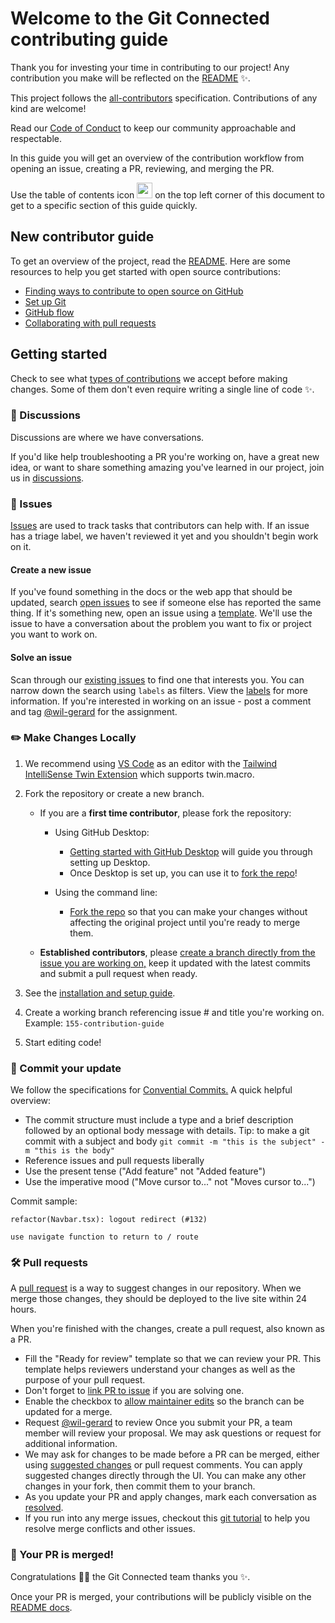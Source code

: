 # Welcome to the Git Connected contributing guide

Thank you for investing your time in contributing to our project! Any contribution you make will be reflected on the [README](https://github.com/wil-gerard/git-connected#readme) :sparkles:.

This project follows the [all-contributors](https://github.com/all-contributors/all-contributors) specification. Contributions of any kind are welcome!

Read our [Code of Conduct](./CODE_OF_CONDUCT.md) to keep our community approachable and respectable.

In this guide you will get an overview of the contribution workflow from opening an issue, creating a PR, reviewing, and merging the PR.

Use the table of contents icon <img src="https://user-images.githubusercontent.com/74286884/168380368-d5d0a971-37a5-4107-b479-671150aa002f.png" width="25" height="25" /> on the top left corner of this document to get to a specific section of this guide quickly.

## New contributor guide

To get an overview of the project, read the [README](README.md). Here are some resources to help you get started with open source contributions:

- [Finding ways to contribute to open source on GitHub](https://docs.github.com/en/get-started/exploring-projects-on-github/finding-ways-to-contribute-to-open-source-on-github)
- [Set up Git](https://docs.github.com/en/get-started/quickstart/set-up-git)
- [GitHub flow](https://docs.github.com/en/get-started/quickstart/github-flow)
- [Collaborating with pull requests](https://docs.github.com/en/github/collaborating-with-pull-requests)

## Getting started

 Check to see what [types of contributions](https://allcontributors.org/docs/en/emoji-key) we accept before making changes. Some of them don't even require writing a single line of code ✨.

### :mega: Discussions
Discussions are where we have conversations.

If you'd like help troubleshooting a PR you're working on, have a great new idea, or want to share something amazing you've learned in our project, join us in [discussions](https://github.com/wil-gerard/git-connected/discussions).

### :lady_beetle: Issues
[Issues](https://github.com/wil-gerard/git-connected/issues) are used to track tasks that contributors can help with. If an issue has a triage label, we haven't reviewed it yet and you shouldn't begin work on it.

#### Create a new issue

If you've found something in the docs or the web app that should be updated, search [open issues](https://github.com/wil-gerard/git-connected/issues) to see if someone else has reported the same thing. If it's something new, open an issue using a [template](https://github.com/wil-gerard/git-connected/issues/new/choose). We'll use the issue to have a conversation about the problem you want to fix or project you want to work on.

#### Solve an issue

Scan through our [existing issues](https://github.com/wil-gerard/git-connected/issues) to find one that interests you. You can narrow down the search using `labels` as filters. View the [labels](https://github.com/wil-gerard/git-connected/labels) for more information. If you're interested in working on an issue - post a comment and tag [@wil-gerard](https://github.com/wil-gerard) for the assignment.

### :pencil2: Make Changes Locally

1. We recommend using [VS Code](https://code.visualstudio.com/) as an editor with the [Tailwind IntelliSense Twin Extension](https://marketplace.visualstudio.com/items?itemName=lightyen.tailwindcss-intellisense-twin) which supports twin.macro.

2. Fork the repository or create a new branch.
    - If you are a **first time contributor**, please fork the repository:
        - Using GitHub Desktop:
            - [Getting started with GitHub Desktop](https://docs.github.com/en/desktop/installing-and-configuring-github-desktop/getting-started-with-github-desktop) will guide you through setting up Desktop.
            - Once Desktop is set up, you can use it to [fork the repo](https://docs.github.com/en/desktop/contributing-and-collaborating-using-github-desktop/cloning-and-forking-repositories-from-github-desktop)!

        - Using the command line:
            - [Fork the repo](https://docs.github.com/en/github/getting-started-with-github/fork-a-repo#fork-an-example-repository) so that you can make your changes without affecting the original project until you're ready to merge them.

    - **Established contributors**, please [create a branch directly from the issue you are working on,](https://github.blog/changelog/2022-03-02-create-a-branch-for-an-issue/) keep it updated with the latest commits and submit a pull request when ready.

3. See the [installation and setup guide](https://github.com/wil-gerard/git-connected#installation-and-local-development).

4. Create a working branch referencing issue # and title you're working on. Example: `155-contribution-guide` 

5. Start editing code!

### :scroll: Commit your update

We follow the specifications for [Convential Commits.](https://www.conventionalcommits.org/en/v1.0.0/) A quick helpful overview:
- The commit structure must include a type and a brief description followed by an optional body message with details. Tip: to make a git commit with a subject and body `git commit -m "this is the subject" -m "this is the body"`
- Reference issues and pull requests liberally
- Use the present tense ("Add feature" not "Added feature")
- Use the imperative mood ("Move cursor to..." not "Moves cursor to...")

 Commit sample:

```
refactor(Navbar.tsx): logout redirect (#132)

use navigate function to return to / route
```

### :hammer_and_wrench: Pull requests

A [pull request](https://docs.github.com/en/github/collaborating-with-issues-and-pull-requests/about-pull-requests) is a way to suggest changes in our repository. When we merge those changes, they should be deployed to the live site within 24 hours.

When you're finished with the changes, create a pull request, also known as a PR.
- Fill the "Ready for review" template so that we can review your PR. This template helps reviewers understand your changes as well as the purpose of your pull request. 
- Don't forget to [link PR to issue](https://docs.github.com/en/issues/tracking-your-work-with-issues/linking-a-pull-request-to-an-issue) if you are solving one.
- Enable the checkbox to [allow maintainer edits](https://docs.github.com/en/github/collaborating-with-issues-and-pull-requests/allowing-changes-to-a-pull-request-branch-created-from-a-fork) so the branch can be updated for a merge.
- Request [@wil-gerard](https://github.com/wil-gerard) to review
Once you submit your PR, a team member will review your proposal. We may ask questions or request for additional information.
- We may ask for changes to be made before a PR can be merged, either using [suggested changes](https://docs.github.com/en/github/collaborating-with-issues-and-pull-requests/incorporating-feedback-in-your-pull-request) or pull request comments. You can apply suggested changes directly through the UI. You can make any other changes in your fork, then commit them to your branch.
- As you update your PR and apply changes, mark each conversation as [resolved](https://docs.github.com/en/github/collaborating-with-issues-and-pull-requests/commenting-on-a-pull-request#resolving-conversations).
- If you run into any merge issues, checkout this [git tutorial](https://lab.github.com/githubtraining/managing-merge-conflicts) to help you resolve merge conflicts and other issues.

### :tada: Your PR is merged!

Congratulations :tada::tada: the Git Connected team thanks you :sparkles:. 

Once your PR is merged, your contributions will be publicly visible on the [README docs](https://github.com/wil-gerard/git-connected#contributors).
